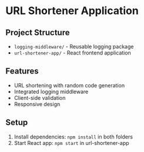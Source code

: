 # URL Shortener Application

## Project Structure
- `logging-middleware/` - Reusable logging package
- `url-shortener-app/` - React frontend application

## Features
- URL shortening with random code generation
- Integrated logging middleware
- Client-side validation
- Responsive design

## Setup
1. Install dependencies: `npm install` in both folders
2. Start React app: `npm start` in url-shortener-app